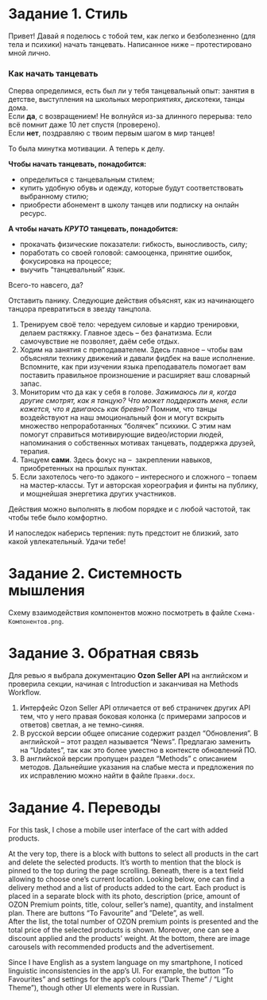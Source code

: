 # Задание 1. Стиль

Привет! 
Давай я поделюсь с тобой тем, как легко и безболезненно (для тела и психики) начать танцевать. 
Написанное ниже – протестировано мной лично. 

### Как начать танцевать
Сперва определимся, есть был ли у тебя танцевальный опыт: занятия в детстве, выступления на школьных мероприятиях, дискотеки, танцы дома.  
Если **да**, с возвращением! Не волнуйся из-за длинного перерыва: тело всё помнит даже 10 лет спустя (проверено).  
Если **нет**, поздравляю с твоим первым шагом в мир танцев! 

То была минутка мотивации. А теперь к делу.

**Чтобы начать танцевать, понадобится:**
- определиться с танцевальным стилем; 
- купить удобную обувь и одежду, которые будут соответствовать выбранному стилю;
- приобрести абонемент в школу танцев или подписку на онлайн ресурс.  

**А чтобы начать *КРУТО* танцевать, понадобится:** 
- прокачать физические показатели: гибкость, выносливость, силу;
- поработать со своей головой: самооценка, принятие ошибок, фокусировка на процессе;
- выучить “танцевальный” язык. 

Всего-то навсего, да?

Отставить панику. Следующие действия объяснят, как из начинающего танцора превратиться в звезду танцпола.  
1. Тренируем своё тело: чередуем силовые и кардио тренировки, делаем растяжку. Главное здесь – без фанатизма. Если самочувствие не позволяет, даём себе отдых. 
2. Ходим на занятия с преподавателем. Здесь главное – чтобы вам объясняли технику движений и давали фидбек на ваше исполнение. Вспомните, как при изучении языка преподаватель помогает вам поставить правильное произношение и расширяет ваш словарный запас. 
3. Мониторим что да как у себя в голове. *Зажимаюсь ли я, когда другие смотрят, как я танцую? Что может поддержать меня, если кажется, что я двигаюсь как бревно?* Помним, что танцы воздействуют на наш эмоциональный фон и могут вскрыть множество непроработанных “болячек” психики. С этим нам помогут справиться мотивирующие видео/истории людей, напоминания о собственных мотивах танцевать, поддержка друзей, терапия. 
4. Танцуем **сами**. Здесь фокус на –  закреплении навыков, приобретенных на прошлых пунктах. 
5. Если захотелось чего-то эдакого – интересного и сложного – топаем на мастер-классы. Тут и авторская хореография и финты на публику, и мощнейшая энергетика других участников. 

Действия можно выполнять в любом порядке и с любой частотой, так чтобы тебе было комфортно.

И напоследок наберись терпения: путь предстоит не близкий, зато какой увлекательный. 
Удачи тебе!


# Задание 2. Системность мышления
Схему взаимодействия компонентов можно посмотреть в файле ```Схема-Компонентов.png```. 


# Задание 3. Обратная связь
Для ревью я выбрала документацию **Ozon Seller API** на английском и проверила секции, начиная с Introduction и заканчивая на Methods Workflow. 
1. Интерфейс Ozon Seller API отличается от веб страничек других API тем, что у него правая боковая колонка (с примерами запросов и ответов) светлая, а не темно-синяя. 
2. В русской версии общее описание содержит раздел “Обновления”. В английской – этот раздел называется “News”. Предлагаю заменить на “Updates”, так как это более уместно в контексте обновлений ПО. 
3. В английской версии пропущен раздел “Methods” с описанием методов. 
Дальнейшие указания на слабые места и предложения по их исправлению можно найти в файле ```Правки.docx```. 


# Задание 4. Переводы
For this task, I chose a mobile user interface of the cart with added products. 

At the very top, there is a block with buttons to select all products in the cart and delete the selected products. It’s worth to mention that the block is pinned to the top during the page scrolling. 
Beneath, there is a text field allowing to choose one’s current location. 
Looking below, one can find a delivery method and a list of products added to the cart. Each product is placed in a separate block with its photo, description (price, amount of OZON Premium points, title, colour, seller’s name), quantity, and instalment plan. There are buttons “To Favourite” and ”Delete”, as well.  
After the list, the total number of OZON premium points is presented and the total price of the selected products is shown. Moreover, one can see a discount applied and the products’ weight. 
At the bottom, there are image carousels with recommended products and the advertisement. 

Since I have English as a system language on my smartphone, I noticed linguistic inconsistencies in the app’s UI. For example, the button “To Favourites” and settings for the app’s colours (“Dark Theme” / “Light Theme”), though other UI elements were in Russian. 

